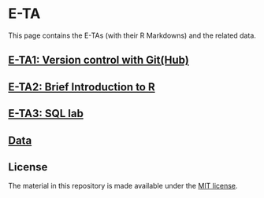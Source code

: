 # E-TA

This page contains the E-TAs (with their R Markdowns) and the related data.



## [E-TA1: Version control with Git(Hub)](http://htmlpreview.github.io/?https://github.com/ECON-4676-UNIANDES/lectures/blob/master/E-TA/GitHub.html)

## [E-TA2: Brief Introduction to R](http://htmlpreview.github.io/?https://github.com/ECON-4676-UNIANDES/lectures/blob/master/E-TA/e-ta1_R.html)

## [E-TA3: SQL lab](http://htmlpreview.github.io/?https://github.com/ECON-4676-UNIANDES/lectures/blob/master/E-TA/SQL_lab.html)



## [Data](http://htmlpreview.github.io/?https://github.com/ECON-4676-UNIANDES/lectures/blob/master/E-TA/Data)


## License

The material in this repository is made available under the [MIT license](http://opensource.org/licenses/mit-license.php). 

